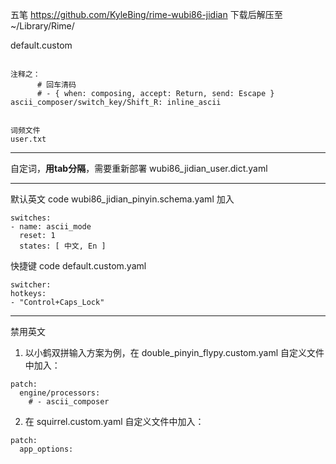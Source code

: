五笔
https://github.com/KyleBing/rime-wubi86-jidian
下载后解压至 ~/Library/Rime/

default.custom
```

注释之：
      # 回车清码
      # - { when: composing, accept: Return, send: Escape }
ascii_composer/switch_key/Shift_R: inline_ascii
```

```

词频文件
user.txt
```

---
自定词，**用tab分隔**，需要重新部署
wubi86_jidian_user.dict.yaml

---
默认英文
code wubi86_jidian_pinyin.schema.yaml
加入
```
switches:
- name: ascii_mode
  reset: 1
  states: [ 中文, En ]
```


快捷键
code default.custom.yaml 
```
switcher:
hotkeys:
- "Control+Caps_Lock"

```

---
禁用英文
1. 以小鹤双拼输入方案为例，在 double_pinyin_flypy.custom.yaml 自定义文件中加入：
```
patch:
  engine/processors:
    # - ascii_composer
```
2. 在 squirrel.custom.yaml 自定义文件中加入：
```
patch:
  app_options:
```

